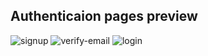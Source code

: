 ## Authenticaion pages preview

![signup](https://github.com/NatinaelFekadu/A2SV_Tasks/assets/101578729/71364505-a566-43f8-b6e6-d09057573641)
![verify-email](https://github.com/NatinaelFekadu/A2SV_Tasks/assets/101578729/a0533d8a-8199-4fe9-a036-2668953b589e)
![login](https://github.com/NatinaelFekadu/A2SV_Tasks/assets/101578729/54d7ba37-19c1-4a29-93e0-805355785342)
